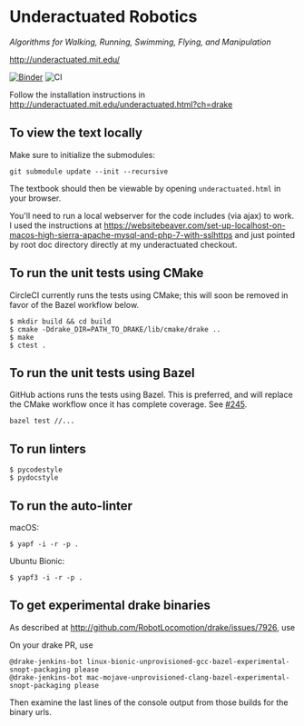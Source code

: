 Underactuated Robotics
======================

*Algorithms for Walking, Running, Swimming, Flying, and Manipulation*

<http://underactuated.mit.edu/>

[![Binder](https://mybinder.org/badge_logo.svg)](https://mybinder.org/v2/gh/RussTedrake/underactuated/master)
![CI](https://github.com/RussTedrake/underactuated/workflows/CI/badge.svg)

Follow the installation instructions in 
http://underactuated.mit.edu/underactuated.html?ch=drake


To view the text locally
------------------------

Make sure to initialize the submodules:

```
git submodule update --init --recursive
```

The textbook should then be viewable by opening `underactuated.html` in your
browser.

You'll need to run a local webserver for the code includes (via ajax) to work. I
used the instructions at 
https://websitebeaver.com/set-up-localhost-on-macos-high-sierra-apache-mysql-and-php-7-with-sslhttps
and just pointed by root doc directory directly at my underactuated checkout.


To run the unit tests using CMake
---------------------------------
CircleCI currently runs the tests using CMake; this will soon be removed in favor of the Bazel workflow below.

```
$ mkdir build && cd build
$ cmake -Ddrake_DIR=PATH_TO_DRAKE/lib/cmake/drake ..
$ make
$ ctest .
```

To run the unit tests using Bazel
---------------------------------
GitHub actions runs the tests using Bazel.  This is preferred, and will replace the CMake workflow once it has complete coverage.  See [#245](https://github.com/RussTedrake/underactuated/issues/245).
```
bazel test //...
```

To run linters
--------------

```
$ pycodestyle
$ pydocstyle
```

To run the auto-linter
----------------------

macOS:
```
$ yapf -i -r -p .
```

Ubuntu Bionic:
```
$ yapf3 -i -r -p .
```


To get experimental drake binaries
-----------------------------------

As described at http://github.com/RobotLocomotion/drake/issues/7926, use

On your drake PR, use
```
@drake-jenkins-bot linux-bionic-unprovisioned-gcc-bazel-experimental-snopt-packaging please
@drake-jenkins-bot mac-mojave-unprovisioned-clang-bazel-experimental-snopt-packaging please
```
Then examine the last lines of the console output from those builds for the 
binary urls.  
